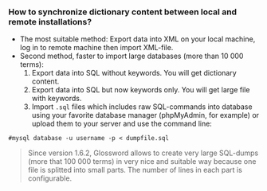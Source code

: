### How to synchronize dictionary content between local and remote installations? ###

  * The most suitable method: Export data into XML on your local machine, log in to remote machine then import XML-file.
  * Second method, faster to import large databases (more than 10 000 terms):
    1. Export data into SQL without keywords. You will get dictionary content.
    1. Export data into SQL but now keywords only. You will get large file with keywords.
    1. Import `.sql` files which includes raw SQL-commands into database using your favorite database manager (phpMyAdmin, for example) or upload them to your server and use the command line:
```
#mysql database -u username -p < dumpfile.sql
```
> Since version 1.6.2, Glossword allows to create very large SQL-dumps (more that 100 000 terms) in very nice and suitable way because one file is splitted into small parts. The number of lines in each part is configurable.